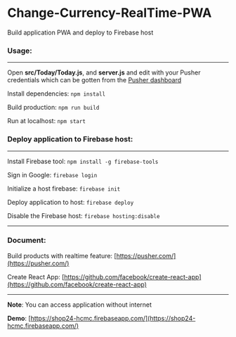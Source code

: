 # Change-Currency-RealTime-PWA
Build application PWA and deploy to Firebase host

### Usage:

---------------------------------
Open **src/Today/Today.js**, and **server.js** and edit with your Pusher credentials which can be gotten from the [Pusher dashboard](https://pusher.com/)

Install dependencies: `npm install`

Build production: `npm run build`

Run at localhost: `npm start`


### Deploy application to Firebase host:
---------------------------------------------

Install Firebase tool: `npm install -g firebase-tools`

Sign in Google: `firebase login`

Initialize a host firebase: `firebase init`

Deploy application to host: `firebase deploy`

Disable the Firebase host: `firebase hosting:disable`

---------------------------------------------------------
### Document:
Build products with realtime feature: [https://pusher.com/](https://pusher.com/)

Create React App: [https://github.com/facebook/create-react-app](https://github.com/facebook/create-react-app)

-----------------------------------------------------------
**Note**: You can access application without internet

**Demo**: [https://shop24-hcmc.firebaseapp.com/](https://shop24-hcmc.firebaseapp.com/)
